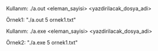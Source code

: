 Kullanım: ./a.out <eleman_sayisi> <yazdirilacak_dosya_adi>

Örnek1: "./a.out 5 ornek1.txt"


Kullanım: ./a.exe <eleman_sayisi> <yazdirilacak_dosya_adi>

Örnek2: "./a.exe 5 ornek1.txt"
